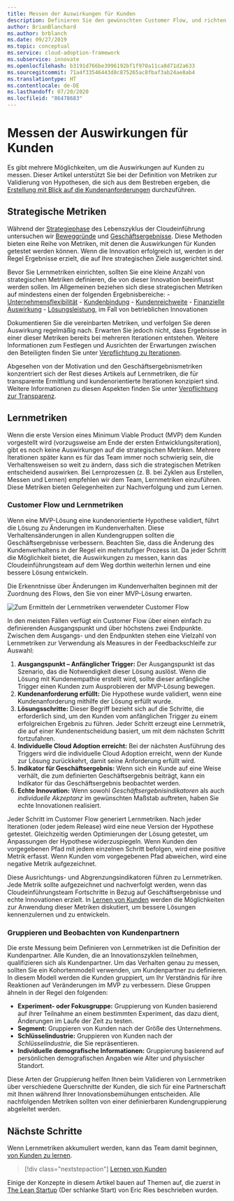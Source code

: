 ```yaml
---
title: Messen der Auswirkungen für Kunden
description: Definieren Sie den gewünschten Customer Flow, und richten Sie Lernmetriken ein, um das Kundenverhalten und die Akzeptanz zu messen.
author: BrianBlanchard
ms.author: brblanch
ms.date: 09/27/2019
ms.topic: conceptual
ms.service: cloud-adoption-framework
ms.subservice: innovate
ms.openlocfilehash: b3191d766be3996192bf1f970a11ca8d71d2a633
ms.sourcegitcommit: 71a4f33546443d8c875265ac8fbaf3ab24ae8ab4
ms.translationtype: HT
ms.contentlocale: de-DE
ms.lasthandoff: 07/20/2020
ms.locfileid: "86478683"
---
```

# <a name="measure-for-customer-impact"></a>Messen der Auswirkungen für Kunden

Es gibt mehrere Möglichkeiten, um die Auswirkungen auf Kunden zu messen. Dieser Artikel unterstützt Sie bei der Definition von Metriken zur Validierung von Hypothesen, die sich aus dem Bestreben ergeben, die [Erstellung mit Blick auf die Kundenanforderungen](./build.md) durchzuführen.

## <a name="strategic-metrics"></a>Strategische Metriken

Während der [Strategiephase](../../strategy/index.md) des Lebenszyklus der Cloudeinführung untersuchen wir [Beweggründe](../../strategy/motivations.md) und [Geschäftsergebnisse](../../strategy/business-outcomes/index.md). Diese Methoden bieten eine Reihe von Metriken, mit denen die Auswirkungen für Kunden getestet werden können. Wenn die Innovation erfolgreich ist, werden in der Regel Ergebnisse erzielt, die auf Ihre strategischen Ziele ausgerichtet sind.

Bevor Sie Lernmetriken einrichten, sollten Sie eine kleine Anzahl von strategischen Metriken definieren, die von dieser Innovation beeinflusst werden sollen. Im Allgemeinen beziehen sich diese strategischen Metriken auf mindestens einen der folgenden Ergebnisbereiche:
    - [Unternehmensflexibilität](../../strategy/business-outcomes/agility-outcomes.md)
    - [Kundenbindung](../../strategy/business-outcomes/engagement-outcomes.md)
    - [Kundenreichweite](../../strategy/business-outcomes/reach-outcomes.md)
    - [Finanzielle Auswirkung](../../strategy/business-outcomes/fiscal-outcomes.md)
    - [Lösungsleistung](../../strategy/business-outcomes/fiscal-outcomes.md), im Fall von betrieblichen Innovationen

Dokumentieren Sie die vereinbarten Metriken, und verfolgen Sie deren Auswirkung regelmäßig nach. Erwarten Sie jedoch nicht, dass Ergebnisse in einer dieser Metriken bereits bei mehreren Iterationen entstehen. Weitere Informationen zum Festlegen und Ausrichten der Erwartungen zwischen den Beteiligten finden Sie unter [Verpflichtung zu Iterationen](./index.md#commitment-to-iteration).

Abgesehen von der Motivation und den Geschäftsergebnismetriken konzentriert sich der Rest dieses Artikels auf Lernmetriken, die für transparente Ermittlung und kundenorientierte Iterationen konzipiert sind. Weitere Informationen zu diesen Aspekten finden Sie unter [Verpflichtung zur Transparenz](./index.md#commitment-to-transparency).

## <a name="learning-metrics"></a>Lernmetriken

Wenn die erste Version eines Minimum Viable Product (MVP) dem Kunden vorgestellt wird (vorzugsweise am Ende der ersten Entwicklungsiteration), gibt es noch keine Auswirkungen auf die strategischen Metriken. Mehrere Iterationen später kann es für das Team immer noch schwierig sein, die Verhaltensweisen so weit zu ändern, dass sich die strategischen Metriken entscheidend auswirken. Bei Lernprozessen (z. B. bei Zyklen aus Erstellen, Messen und Lernen) empfehlen wir dem Team, Lernmetriken einzuführen. Diese Metriken bieten Gelegenheiten zur Nachverfolgung und zum Lernen.

### <a name="customer-flow-and-learning-metrics"></a>Customer Flow und Lernmetriken

Wenn eine MVP-Lösung eine kundenorientierte Hypothese validiert, führt die Lösung zu Änderungen im Kundenverhalten. Diese Verhaltensänderungen in allen Kundengruppen sollten die Geschäftsergebnisse verbessern. Beachten Sie, dass die Änderung des Kundenverhaltens in der Regel ein mehrstufiger Prozess ist. Da jeder Schritt die Möglichkeit bietet, die Auswirkungen zu messen, kann das Cloudeinführungsteam auf dem Weg dorthin weiterhin lernen und eine bessere Lösung entwickeln.

Die Erkenntnisse über Änderungen im Kundenverhalten beginnen mit der Zuordnung des Flows, den Sie von einer MVP-Lösung erwarten.

![Zum Ermitteln der Lernmetriken verwendeter Customer Flow](../../_images/innovate/customer-flow-learning-metrics.png)

In den meisten Fällen verfügt ein Customer Flow über einen einfach zu definierenden Ausgangspunkt und über höchstens zwei Endpunkte. Zwischen dem Ausgangs- und den Endpunkten stehen eine Vielzahl von Lernmetriken zur Verwendung als Measures in der Feedbackschleife zur Auswahl:

1. **Ausgangspunkt – Anfänglicher Trigger:** Der Ausgangspunkt ist das Szenario, das die Notwendigkeit dieser Lösung auslöst. Wenn die Lösung mit Kundenempathie erstellt wird, sollte dieser anfängliche Trigger einen Kunden zum Ausprobieren der MVP-Lösung bewegen.
2. **Kundenanforderung erfüllt:** Die Hypothese wurde validiert, wenn eine Kundenanforderung mithilfe der Lösung erfüllt wurde.
3. **Lösungsschritte:** Dieser Begriff bezieht sich auf die Schritte, die erforderlich sind, um den Kunden vom anfänglichen Trigger zu einem erfolgreichen Ergebnis zu führen. Jeder Schritt erzeugt eine Lernmetrik, die auf einer Kundenentscheidung basiert, um mit dem nächsten Schritt fortzufahren.
4. **Individuelle Cloud Adoption erreicht:** Bei der nächsten Ausführung des Triggers wird die individuelle Cloud Adoption erreicht, wenn der Kunde zur Lösung zurückkehrt, damit seine Anforderung erfüllt wird.
5. **Indikator für Geschäftsergebnis:** Wenn sich ein Kunde auf eine Weise verhält, die zum definierten Geschäftsergebnis beiträgt, kann ein Indikator für das Geschäftsergebnis beobachtet werden.
6. **Echte Innovation:** Wenn sowohl _Geschäftsergebnisindikatoren_ als auch _individuelle Akzeptanz_ im gewünschten Maßstab auftreten, haben Sie echte Innovationen realisiert.

Jeder Schritt im Customer Flow generiert Lernmetriken. Nach jeder Iterationen (oder jedem Release) wird eine neue Version der Hypothese getestet. Gleichzeitig werden Optimierungen der Lösung getestet, um Anpassungen der Hypothese widerzuspiegeln. Wenn Kunden den vorgegebenen Pfad mit jedem einzelnen Schritt befolgen, wird eine positive Metrik erfasst. Wenn Kunden vom vorgegebenen Pfad abweichen, wird eine negative Metrik aufgezeichnet.

Diese Ausrichtungs- und Abgrenzungsindikatoren führen zu Lernmetriken. Jede Metrik sollte aufgezeichnet und nachverfolgt werden, wenn das Cloudeinführungsteam Fortschritte in Bezug auf Geschäftsergebnisse und echte Innovationen erzielt. In [Lernen von Kunden](./learn.md) werden die Möglichkeiten zur Anwendung dieser Metriken diskutiert, um bessere Lösungen kennenzulernen und zu entwickeln.

### <a name="group-and-observe-customer-partners"></a>Gruppieren und Beobachten von Kundenpartnern

Die erste Messung beim Definieren von Lernmetriken ist die Definition der Kundenpartner. Alle Kunden, die an Innovationszyklen teilnehmen, qualifizieren sich als Kundenpartner. Um das Verhalten genau zu messen, sollten Sie ein Kohortenmodell verwenden, um Kundenpartner zu definieren. In diesem Modell werden die Kunden gruppiert, um Ihr Verständnis für ihre Reaktionen auf Veränderungen im MVP zu verbessern. Diese Gruppen ähneln in der Regel den folgenden:

- **Experiment- oder Fokusgruppe:** Gruppierung von Kunden basierend auf ihrer Teilnahme an einem bestimmten Experiment, das dazu dient, Änderungen im Laufe der Zeit zu testen.
- **Segment:** Gruppieren von Kunden nach der Größe des Unternehmens.
- **Schlüsselindustrie:** Gruppieren von Kunden nach der _Schlüsselindustrie_, die Sie repräsentieren.
- **Individuelle demografische Informationen:** Gruppierung basierend auf persönlichen demografischen Angaben wie Alter und physischer Standort.

Diese Arten der Gruppierung helfen Ihnen beim Validieren von Lernmetriken über verschiedene Querschnitte der Kunden, die sich für eine Partnerschaft mit Ihnen während Ihrer Innovationsbemühungen entscheiden. Alle nachfolgenden Metriken sollten von einer definierbaren Kundengruppierung abgeleitet werden.

## <a name="next-steps"></a>Nächste Schritte

Wenn Lernmetriken akkumuliert werden, kann das Team damit beginnen, [von Kunden zu lernen](./learn.md).

> [!div class="nextstepaction"]
> [Lernen von Kunden](./learn.md)

Einige der Konzepte in diesem Artikel bauen auf Themen auf, die zuerst in [The Lean Startup](http://theleanstartup.com/book) (Der schlanke Start) von Eric Ries beschrieben wurden.
